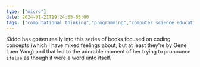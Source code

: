 ```yaml
---
type: ["micro"]
date: 2024-01-21T19:24:35-05:00
tags: ["computational thinking","programming","computer science education","Gene Luen Yang"]
---
```

Kiddo has gotten really into this series of books focused on coding concepts (which I have mixed feelings about, but at least they're by Gene Luen Yang) and that led to the adorable moment of her trying to pronounce `ifelse` as though it were a word unto itself.
